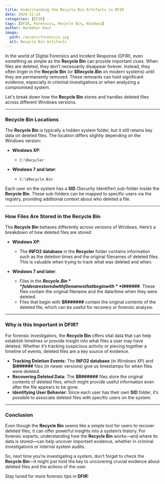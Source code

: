 ```yaml
---
title: Understanding the Recycle Bin Artifacts in DFIR  
date: 2024-11-25  
categories: [DFIR]  
tags: [DFIR, Forensics, Recycle Bin, Windows]  
author: Harmehar Kaur  
image:  
  path: /assets/forensics.jpg  
  alt: Recycle Bin Artifacts  
---
```


In the world of Digital Forensics and Incident Response (DFIR), even something as simple as the **Recycle Bin** can provide important clues. When files are deleted, they don’t necessarily disappear forever. Instead, they often linger in the **Recycle Bin** (or **$Recycle.Bin** on modern systems) until they are permanently removed. These remnants can hold significant evidence, especially in criminal investigations or when analyzing a compromised system.

Let's break down how the **Recycle Bin** stores and handles deleted files across different Windows versions.

---

### Recycle Bin Locations

The **Recycle Bin** is typically a hidden system folder, but it still retains key data on deleted files. The location differs slightly depending on the Windows version:

- **Windows XP**:  
  - `C:\Recycler`

- **Windows 7 and later**:  
  - `C:\$Recycle.Bin`

Each user on the system has a **SID** (Security Identifier) sub-folder inside the **Recycle Bin**. These sub-folders can be mapped to specific users via the registry, providing additional context about who deleted a file.

---

### How Files Are Stored in the Recycle Bin

The **Recycle Bin** behaves differently across versions of Windows. Here’s a breakdown of how deleted files are stored:

- **Windows XP**:  
  - The **INFO2 database** in the **Recycler** folder contains information such as the deletion times and the original filenames of deleted files. This is valuable when trying to track what was deleted and when.

- **Windows 7 and later**:  
  - Files in the **$Recycle.Bin** folder are stored with filenames that begin with **$I######**. These files contain the original filename and the date/time when they were deleted.
  - Files that begin with **$R######** contain the original contents of the deleted file, which can be useful for recovery or forensic analysis.

---

### Why is this Important in DFIR?

For forensic investigators, the **Recycle Bin** offers vital data that can help establish timelines or provide insight into what files a user may have deleted. Whether it’s tracking suspicious activity or piecing together a timeline of events, deleted files are a key source of evidence.

- **Tracking Deletion Events**: The **INFO2 database** (in Windows XP) and **$I######** files (in newer versions) give us timestamps for when files were deleted.
- **Recovering Deleted Data**: The **$R######** files store the original contents of deleted files, which might provide useful information even after the file appears to be gone.
- **Identifying User Behavior**: Since each user has their own **SID** folder, it’s possible to associate deleted files with specific users on the system.

---

### Conclusion

Even though the **Recycle Bin** seems like a simple tool for users to recover deleted files, it can offer powerful insights into a system’s history. For forensic experts, understanding how the **Recycle Bin** works—and where its data is stored—can help uncover important evidence, whether in criminal investigations or internal system audits.

So, next time you’re investigating a system, don’t forget to check the **Recycle Bin**—it might just hold the key to uncovering crucial evidence about deleted files and the actions of the user.

Stay tuned for more forensic tips in **DFIR**!
